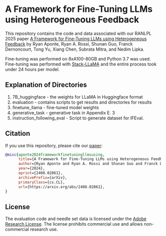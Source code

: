 #  A Framework for Fine-Tuning LLMs using Heterogeneous Feedback 

This repository contains the code and data associated with our RANLPL 2025 paper [A Framework for Fine-Tuning LLMs using Heterogeneous Feedback](https://arxiv.org/abs/2408.02861) by Ryan Aponte, Ryan A. Rossi, Shunan Guo, Franck Dernoncourt, Tong Yu, Xiang Chen, Subrata Mitra, and Nedim Lipka.

Fine-tuning was performed on 8xA100-80GB and Python 3.7 was used. Fine-tuning was performed with [Stack-LLaMA](https://github.com/huggingface/trl/tree/main/examples/research_projects/stack_llama/scripts) and the entire process took under 24 hours per model.

## Explanation of Directories

1. 7B_huggingface - the weights for LLaMA in Huggingface format
2. evaluation - contains scripts to get results and directories for results
3. finetune_llama - fine-tuned model weights
4. generative_task - generative task in Appendix E. 3
5. instruction_following_eval - Script to generate dataset for IFEval.

## Citation
If you use this repository, please cite our [paper](https://arxiv.org/abs/2408.02861):
```bibtex
@misc{aponte2024frameworkfinetuningllmsusing,
      title={A Framework for Fine-Tuning LLMs using Heterogeneous Feedback}, 
      author={Ryan Aponte and Ryan A. Rossi and Shunan Guo and Franck Dernoncourt and Tong Yu and Xiang Chen and Subrata Mitra and Nedim Lipka},
      year={2024},
      eprint={2408.02861},
      archivePrefix={arXiv},
      primaryClass={cs.CL},
      url={https://arxiv.org/abs/2408.02861}, 
}
```

## License

The evaluation code and needle set data is licensed under the [Adobe Research License](LICENSE.md). The license prohibits commercial use and allows non-commercial research use.
